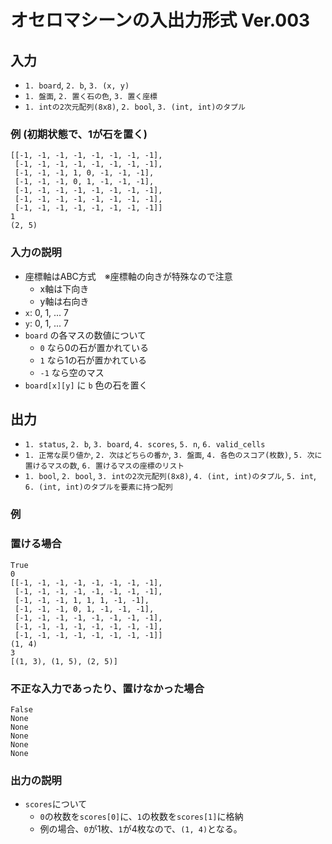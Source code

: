# オセロマシーンの入出力形式 Ver.003

## 入力
- `1. board`, `2. b`, `3. (x, y)`
- `1. 盤面`, `2. 置く石の色`, `3. 置く座標`
- `1. intの2次元配列(8x8)`, `2. bool`, `3. (int, int)のタプル`

### 例 (初期状態で、1が石を置く)
```
[[-1, -1, -1, -1, -1, -1, -1, -1], 
 [-1, -1, -1, -1, -1, -1, -1, -1],
 [-1, -1, -1, 1, 0, -1, -1, -1],
 [-1, -1, -1, 0, 1, -1, -1, -1],
 [-1, -1, -1, -1, -1, -1, -1, -1], 
 [-1, -1, -1, -1, -1, -1, -1, -1], 
 [-1, -1, -1, -1, -1, -1, -1, -1]]
1
(2, 5)
```
### 入力の説明
- 座標軸はABC方式　※座標軸の向きが特殊なので注意<br>
  - x軸は下向き<br>
  - y軸は右向き<br>
- `x`: 0, 1, ... 7
- `y`: 0, 1, ... 7
- `board` の各マスの数値について
  - `0` なら0の石が置かれている
  - `1` なら1の石が置かれている
  - `-1` なら空のマス
- `board[x][y]` に `b` 色の石を置く

## 出力
- `1. status`, `2. b`, `3. board`, `4. scores`, `5. n`, `6. valid_cells`
- `1. 正常な戻り値か`, `2. 次はどちらの番か`, `3. 盤面`, `4. 各色のスコア(枚数)`, `5. 次に置けるマスの数`, `6. 置けるマスの座標のリスト`
- `1. bool`, `2. bool`, `3. intの2次元配列(8x8)`, `4. (int, int)のタプル`, `5. int`, `6. (int, int)のタプルを要素に持つ配列`

### 例
### 置ける場合
```
True
0
[[-1, -1, -1, -1, -1, -1, -1, -1], 
 [-1, -1, -1, -1, -1, -1, -1, -1],
 [-1, -1, -1, 1, 1, 1, -1, -1],
 [-1, -1, -1, 0, 1, -1, -1, -1],
 [-1, -1, -1, -1, -1, -1, -1, -1], 
 [-1, -1, -1, -1, -1, -1, -1, -1], 
 [-1, -1, -1, -1, -1, -1, -1, -1]]
(1, 4)
3
[(1, 3), (1, 5), (2, 5)]
```
### 不正な入力であったり、置けなかった場合
```
False
None
None
None
None
None
```

### 出力の説明
- `scores`について
  - `0`の枚数を`scores[0]`に、`1`の枚数を`scores[1]`に格納
  - 例の場合、`0`が1枚、`1`が4枚なので、`(1, 4)`となる。
